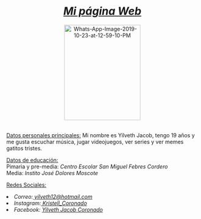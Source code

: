<!DOCTYPE html>
<html>
<head>
<title>Mi Pimera página Web</title>
<h1 align="center"><i><u><text>Mi página Web</u></i></h1>
</head>
<body>
<p align="center"><a href="https://ibb.co/d7xSJPb"><img src="https://i.ibb.co/jHsdZyV/Whats-App-Image-2019-10-23-at-12-59-10-PM.jpg" alt="Whats-App-Image-2019-10-23-at-12-59-10-PM" border="0"width="200" height="250"> </a></p>
<br><u>Datos personales principales:</u>
Mi nombre es Yilveth Jacob, tengo 19 años y me gusta escuchar música, jugar videojuegos, ver series y ver memes gatitos tristes.
<p><u>Datos de educación:</u>
<br>Pimaria y pre-media: <i>Centro Escolar San Miguel Febres Cordero</i>
<br>Media: <i>Instito José Dolores Moscote</i></p>
<p><u>Redes Sociales:</u>
<address>
<li>Correo:<a href="mailto:yilveth12@hotmail.com"> yilveth12@hotmail.com</a> 
</li>
<li>Instagram:<a href="https://www.instagram.com/kristell_coronado/"> Kristell_Coronado</a></li>
<li>Facebook: <a href="https://www.facebook.com/yilveth.jacobcoronado?ref=bookmarks"> Yilveth Jacob Coronado</a></li></p>

</address>
</body>
</html>
